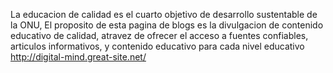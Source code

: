 La educacion de calidad es el cuarto objetivo de desarrollo sustentable de la ONU, El proposito de esta pagina de blogs es la divulgacion de contenido educativo de calidad, atravez de ofrecer el acceso a fuentes confiables, articulos informativos, y contenido educativo para cada nivel educativo
http://digital-mind.great-site.net/
